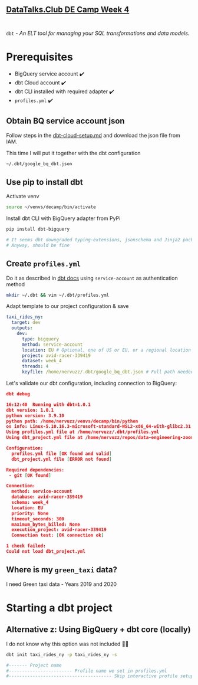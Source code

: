 [DataTalks.Club DE Camp Week 4](https://github.com/DataTalksClub/data-engineering-zoomcamp/tree/main/week_4_analytics_engineering) <br><br>
-----------------------
`dbt` - *An ELT tool for managing your SQL transformations and data models.*

# Prerequisites
- BigQuery service account ✔️
- dbt Cloud account ✔️
- dbt CLI installed with required adapter ✔️
- `profiles.yml` ✔️

## Obtain BQ service account json
Follow steps in the [dbt-cloud-setup.md](https://github.com/DataTalksClub/data-engineering-zoomcamp/blob/main/week_4_analytics_engineering/dbt_cloud_setup.md) and download the json file from IAM.

This time I will put it together with the dbt configuration

```sh
~/.dbt/google_bq_dbt.json
```

## Use pip to install dbt
Activate venv
```sh
source ~/venvs/decamp/bin/activate
```
Install dbt CLI with BigQuery adapter from PyPi
```sh
pip install dbt-bigquery

# It seems dbt downgraded typing-extensions, jsonschema and Jinja2 package's version
# Anyway, should be fine
```

## Create `profiles.yml`
Do it as described in [dbt docs](https://docs.getdbt.com/reference/warehouse-profiles/bigquery-profile#service-account-json) using `service-account` as authentication method
```sh
mkdir ~/.dbt && vim ~/.dbt/profiles.yml
```
Adapt template to our project configuration & save
```yml
taxi_rides_ny:
  target: dev
  outputs:
    dev:
      type: bigquery
      method: service-account
      location: EU # Optional, one of US or EU, or a regional location
      project: avid-racer-339419
      dataset: week_4
      threads: 4
      keyfile: /home/nervuzz/.dbt/google_bq_dbt.json # Full path needed
```
Let's validate our dbt configuration, including connection to BigQuery:
```json
dbt debug

16:12:40  Running with dbt=1.0.1
dbt version: 1.0.1
python version: 3.9.10
python path: /home/nervuzz/venvs/decamp/bin/python
os info: Linux-5.10.16.3-microsoft-standard-WSL2-x86_64-with-glibc2.31
Using profiles.yml file at /home/nervuzz/.dbt/profiles.yml
Using dbt_project.yml file at /home/nervuzz/repos/data-engineering-zoomcamp/WEEK_4/dbt_project.yml

Configuration:
  profiles.yml file [OK found and valid]
  dbt_project.yml file [ERROR not found]

Required dependencies:
 - git [OK found]

Connection:
  method: service-account
  database: avid-racer-339419
  schema: week_4
  location: EU
  priority: None
  timeout_seconds: 300
  maximum_bytes_billed: None
  execution_project: avid-racer-339419
  Connection test: [OK connection ok]

1 check failed:
Could not load dbt_project.yml
```

## Where is my `green_taxi` data?
I need Green taxi data - Years 2019 and 2020

# Starting a dbt project
## Alternative z: Using BigQuery + dbt core (locally)
I do not know why this option was not included 🤷‍♂️
```sh
dbt init taxi_rides_ny -p taxi_rides_ny -s

#------- Project name
#------------------------ Profile name we set in profiles.yml
#--------------------------------------- Skip interactive profile setup (done)
```